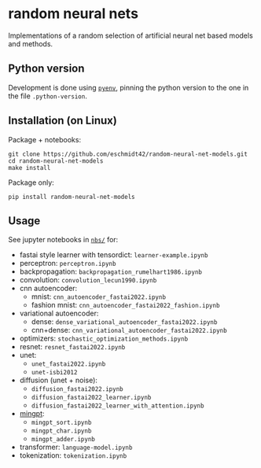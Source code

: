 # random neural nets

Implementations of a random selection of artificial neural net based models and methods.

## Python version

Development is done using [`pyenv`](https://realpython.com/intro-to-pyenv/), pinning the python version to the one in the file `.python-version`.

## Installation (on Linux)

Package + notebooks:

    git clone https://github.com/eschmidt42/random-neural-net-models.git
    cd random-neural-net-models
    make install

Package only:

    pip install random-neural-net-models

## Usage

See jupyter notebooks in [`nbs/`](https://github.com/eschmidt42/random-neural-net-models/tree/main/nbs) for:
* fastai style learner with tensordict: `learner-example.ipynb`
* perceptron: `perceptron.ipynb`
* backpropagation: `backpropagation_rumelhart1986.ipynb`
* convolution: `convolution_lecun1990.ipynb`
* cnn autoencoder:
    * mnist: `cnn_autoencoder_fastai2022.ipynb`
    * fashion mnist: `cnn_autoencoder_fastai2022_fashion.ipynb`
* variational autoencoder:
    * dense: `dense_variational_autoencoder_fastai2022.ipynb`
    * cnn+dense: `cnn_variational_autoencoder_fastai2022.ipynb`
* optimizers: `stochastic_optimization_methods.ipynb`
* resnet: `resnet_fastai2022.ipynb`
* unet:
    * `unet_fastai2022.ipynb`
    * `unet-isbi2012`
* diffusion (unet + noise):
  * `diffusion_fastai2022.ipynb`
  * `diffusion_fastai2022_learner.ipynb`
  * `diffusion_fastai2022_learner_with_attention.ipynb`
* [mingpt](https://github.com/karpathy/minGPT):
    * `mingpt_sort.ipynb`
    * `mingpt_char.ipynb`
    * `mingpt_adder.ipynb`
* transformer: `language-model.ipynb`
* tokenization: `tokenization.ipynb`
